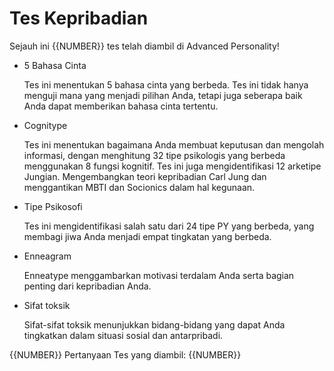 # Tes Kepribadian 
Sejauh ini {{NUMBER}} tes telah diambil di Advanced Personality!

- 5 Bahasa Cinta

  Tes ini menentukan 5 bahasa cinta yang berbeda. Tes ini tidak hanya menguji mana yang menjadi pilihan Anda, tetapi juga seberapa baik Anda dapat memberikan bahasa cinta tertentu.
  
- Cognitype

  Tes ini menentukan bagaimana Anda membuat keputusan dan mengolah informasi, dengan menghitung 32 tipe psikologis yang berbeda menggunakan 8 fungsi kognitif. Tes ini juga mengidentifikasi 12 arketipe Jungian. Mengembangkan teori kepribadian Carl Jung dan menggantikan MBTI dan Socionics dalam hal kegunaan.

- Tipe Psikosofi

  Tes ini mengidentifikasi salah satu dari 24 tipe PY yang berbeda, yang membagi jiwa Anda menjadi empat tingkatan yang berbeda.

- Enneagram

  Enneatype menggambarkan motivasi terdalam Anda serta bagian penting dari kepribadian Anda.

- Sifat toksik

  Sifat-sifat toksik menunjukkan bidang-bidang yang dapat Anda tingkatkan dalam situasi sosial dan antarpribadi.

{{NUMBER}} Pertanyaan
Tes yang diambil: {{NUMBER}}
